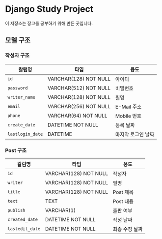 # Django Study Project 
이 저장소는 장고를 공부하기 위해 만든 곳입니다.

## 모델 구조

### 작성자 구조
|칼럼명|타입|용도|
|---|---|---|
|`id`|VARCHAR(128) NOT NULL|아이디|
|`password`|VARCHAR(512) NOT NULL|비밀번호|
|`writer_name`|VARCHAR(128) NOT NULL|필명|
|`email`|VARCHAR(256) NOT NULL|E-Mail 주소|
|`phone`|VARCHAR(64) NOT NULL|Mobile 번호|
|`create_date`|DATETIME NOT NULL|등록 날짜|
|`lastlogin_date`|DATETIME|마지막 로그인 날짜|

### Post 구조
|칼럼명|타입|용도|
|---|---|---|
|`id`|VARCHAR(128) NOT NULL|작성자|
|`writer`|VARCHAR(128) NOT NULL|필명|
|`title`|VARCHAR(128) NOT NULL|Post 제목|
|`text`|TEXT|Post 내용|
|`publish`|VARCHAR(1)|출판 여부|
|`created_date`|DATETIME NOT NULL|작성 날짜|
|`lastedit_date`|DATETIME NOT NULL|최종 수정 날짜|

